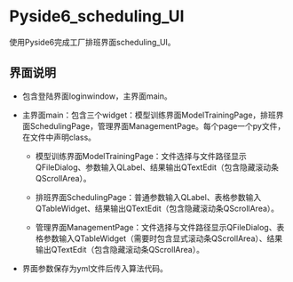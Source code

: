 # Pyside6_scheduling_UI
使用Pyside6完成工厂排班界面scheduling_UI。  

## 界面说明  
* 包含登陆界面loginwindow，主界面main。 
  
* 主界面main：包含三个widget：模型训练界面ModelTrainingPage，排班界面SchedulingPage，管理界面ManagementPage。每个page一个py文件，在文件中声明class。  
  
    * 模型训练界面ModelTrainingPage：文件选择与文件路径显示QFileDialog、参数输入QLabel、结果输出QTextEdit（包含隐藏滚动条QScrollArea）。    
  
    * 排班界面SchedulingPage：普通参数输入QLabel、表格参数输入QTableWidget、结果输出QTextEdit（包含隐藏滚动条QScrollArea）。  
  
    * 管理界面ManagementPage：文件选择与文件路径显示QFileDialog、表格参数输入QTableWidget（需要时包含显式滚动条QScrollArea）、结果输出QTextEdit（包含隐藏滚动条QScrollArea）。  

* 界面参数保存为yml文件后传入算法代码。

